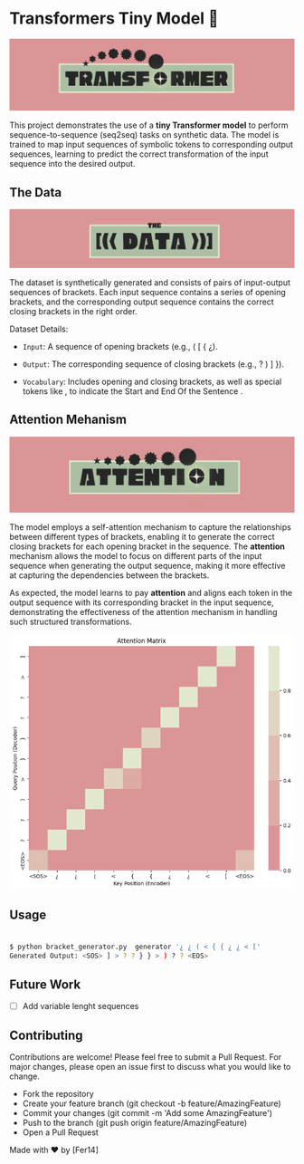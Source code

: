 # Transformers Tiny Model 🤏

![logo](./logos/logo.png)

This project demonstrates the use of a **tiny Transformer model** to perform sequence-to-sequence (seq2seq) tasks on synthetic data. The model is trained to map input sequences of symbolic tokens to corresponding output sequences, learning to predict the correct transformation of the input sequence into the desired output.

## The Data

![logo](./logos/data.png)

The dataset is synthetically generated and consists of pairs of input-output sequences of brackets. Each input sequence contains a series of opening brackets, and the corresponding output sequence contains the correct closing brackets in the right order.

Dataset Details:

- ``Input``: A sequence of opening brackets (e.g., ( [ { ¿).

- ``Output``: The corresponding sequence of closing brackets (e.g., ? ) ] }).

- ``Vocabulary``: Includes opening and closing brackets, as well as special tokens like <SOS>, <EOS> to indicate the Start and End Of the Sentence .

## Attention Mehanism


![logo](./logos/attention.png)

The model employs a self-attention mechanism to capture the relationships between different types of brackets, enabling it to generate the correct closing brackets for each opening bracket in the sequence. The **attention** mechanism allows the model to focus on different parts of the input sequence when generating the output sequence, making it more effective at capturing the dependencies between the brackets.

As expected, the model learns to pay **attention** and aligns each token in the output sequence with its corresponding bracket in the input sequence, demonstrating the effectiveness of the attention mechanism in handling such structured transformations.

![logo](./logos/attn.png)


## Usage


```bash

$ python bracket_generator.py  generator '¿ ¿ ( < { { ¿ ¿ < ['
Generated Output: <SOS> ] > ? ? } } > ) ? ? <EOS>

```

## Future Work

- [ ] Add variable lenght sequences


## Contributing

Contributions are welcome! Please feel free to submit a Pull Request. For major changes, please open an issue first to discuss what you would like to change.

- Fork the repository
- Create your feature branch (git checkout -b feature/AmazingFeature)
- Commit your changes (git commit -m 'Add some AmazingFeature')
- Push to the branch (git push origin feature/AmazingFeature)
- Open a Pull Request

Made with ❤️ by [Fer14]